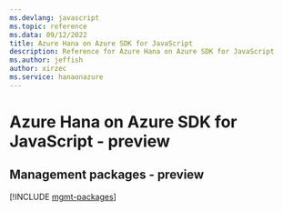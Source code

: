 ```yaml
---
ms.devlang: javascript
ms.topic: reference
ms.data: 09/12/2022
title: Azure Hana on Azure SDK for JavaScript
description: Reference for Azure Hana on Azure SDK for JavaScript
ms.author: jeffish
author: xirzec
ms.service: hanaonazure
---
```

# Azure Hana on Azure SDK for JavaScript - preview

## Management packages - preview
[!INCLUDE [mgmt-packages](hana-on-azure-mgmt-index.md)]